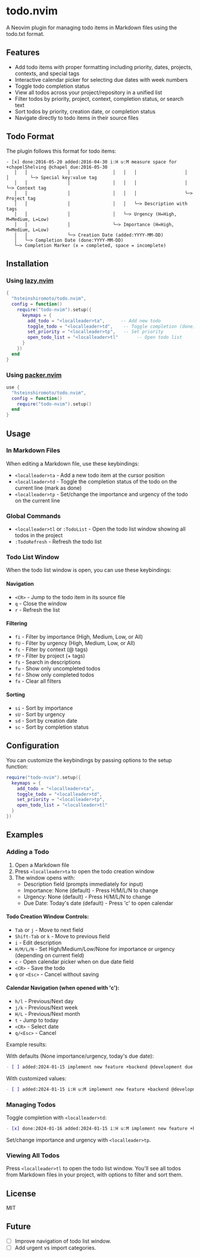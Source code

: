 # todo.nvim

A Neovim plugin for managing todo items in Markdown files using the todo.txt format.

## Features

- Add todo items with proper formatting including priority, dates, projects, contexts, and special tags
- Interactive calendar picker for selecting due dates with week numbers
- Toggle todo completion status
- View all todos across your project/repository in a unified list
- Filter todos by priority, project, context, completion status, or search text
- Sort todos by priority, creation date, or completion status
- Navigate directly to todo items in their source files

## Todo Format

The plugin follows this format for todo items:

```
- [x] done:2016-05-20 added:2016-04-30 i:H u:M measure space for +chapelShelving @chapel due:2016-05-30
   │   │               │                │   │   │                  │              │        └─> Special key:value tag
   │   │               │                │   │   │                  │              └─> Context tag
   │   │               │                │   │   │                  └─> Project tag
   │   │               │                │   │   └─> Description with tags
   │   │               │                │   └─> Urgency (H=High, M=Medium, L=Low)
   │   │               │                └─> Importance (H=High, M=Medium, L=Low)
   │   │               └─> Creation Date (added:YYYY-MM-DD)
   │   └─> Completion Date (done:YYYY-MM-DD)
   └─> Completion Marker (x = completed, space = incomplete)
```

## Installation

### Using [lazy.nvim](https://github.com/folke/lazy.nvim)

```lua
{
  "hsteinshiromoto/todo.nvim",
  config = function()
    require("todo-nvim").setup({
      keymaps = {
        add_todo = "<localleader>ta",      -- Add new todo
        toggle_todo = "<localleader>td",    -- Toggle completion (done)
        set_priority = "<localleader>tp",   -- Set priority
        open_todo_list = "<localleader>tl"       -- Open todo list
      }
    })
  end
}
```

### Using [packer.nvim](https://github.com/wbthomason/packer.nvim)

```lua
use {
  "hsteinshiromoto/todo.nvim",
  config = function()
    require("todo-nvim").setup()
  end
}
```

## Usage

### In Markdown Files

When editing a Markdown file, use these keybindings:

- `<localleader>ta` - Add a new todo item at the cursor position
- `<localleader>td` - Toggle the completion status of the todo on the current line (mark as done)
- `<localleader>tp` - Set/change the importance and urgency of the todo on the current line

### Global Commands

- `<localleader>tl` or `:TodoList` - Open the todo list window showing all todos in the project
- `:TodoRefresh` - Refresh the todo list

### Todo List Window

When the todo list window is open, you can use these keybindings:

#### Navigation
- `<CR>` - Jump to the todo item in its source file
- `q` - Close the window
- `r` - Refresh the list

#### Filtering
- `fi` - Filter by importance (High, Medium, Low, or All)
- `fU` - Filter by urgency (High, Medium, Low, or All)
- `fc` - Filter by context (@ tags)
- `fP` - Filter by project (+ tags)
- `fs` - Search in descriptions
- `fu` - Show only uncompleted todos
- `fd` - Show only completed todos
- `fx` - Clear all filters

#### Sorting
- `si` - Sort by importance
- `sU` - Sort by urgency
- `sd` - Sort by creation date
- `sc` - Sort by completion status

## Configuration

You can customize the keybindings by passing options to the setup function:

```lua
require("todo-nvim").setup({
  keymaps = {
    add_todo = "<localleader>ta",
    toggle_todo = "<localleader>td",
    set_priority = "<localleader>tp",
    open_todo_list = "<localleader>tl"
  }
})
```

## Examples

### Adding a Todo

1. Open a Markdown file
2. Press `<localleader>ta` to open the todo creation window
3. The window opens with:
   - Description field (prompts immediately for input)
   - Importance: None (default) - Press H/M/L/N to change
   - Urgency: None (default) - Press H/M/L/N to change  
   - Due Date: Today's date (default) - Press 'c' to open calendar

#### Todo Creation Window Controls:
- `Tab` or `j` - Move to next field
- `Shift-Tab` or `k` - Move to previous field
- `i` - Edit description
- `H/M/L/N` - Set High/Medium/Low/None for importance or urgency (depending on current field)
- `c` - Open calendar picker when on due date field
- `<CR>` - Save the todo
- `q` or `<Esc>` - Cancel without saving

#### Calendar Navigation (when opened with 'c'):
- `h/l` - Previous/Next day
- `j/k` - Previous/Next week
- `H/L` - Previous/Next month
- `t` - Jump to today
- `<CR>` - Select date
- `q/<Esc>` - Cancel

Example results:

With defaults (None importance/urgency, today's due date):
```markdown
- [ ] added:2024-01-15 implement new feature +backend @development due:2024-01-15
```

With customized values:
```markdown
- [ ] added:2024-01-15 i:H u:M implement new feature +backend @development due:2024-01-30
```

### Managing Todos

Toggle completion with `<localleader>td`:
```markdown
- [x] done:2024-01-16 added:2024-01-15 i:H u:M implement new feature +backend @development
```

Set/change importance and urgency with `<localleader>tp`.

### Viewing All Todos

Press `<localleader>tl` to open the todo list window. You'll see all todos from Markdown files in your project, with options to filter and sort them.

## License

MIT

## Future

- [ ] Improve navigation of todo list window.
- [ ] Add urgent vs import categories.
